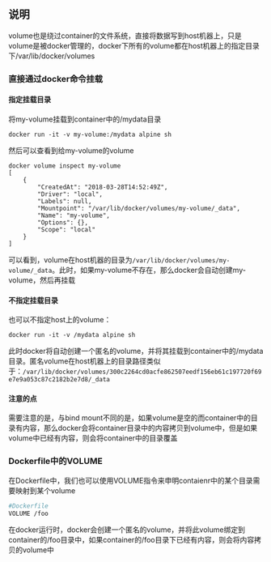 ## 说明

volume也是绕过container的文件系统，直接将数据写到host机器上，只是volume是被docker管理的，docker下所有的volume都在host机器上的指定目录下/var/lib/docker/volumes



### 直接通过docker命令挂载



#### 指定挂载目录

将my-volume挂载到container中的/mydata目录

```
docker run -it -v my-volume:/mydata alpine sh
```

然后可以查看到给my-volume的volume

```
docker volume inspect my-volume
[
    {
        "CreatedAt": "2018-03-28T14:52:49Z",
        "Driver": "local",
        "Labels": null,
        "Mountpoint": "/var/lib/docker/volumes/my-volume/_data",
        "Name": "my-volume",
        "Options": {},
        "Scope": "local"
    }
]
```



可以看到，volume在host机器的目录为`/var/lib/docker/volumes/my-volume/_data`。此时，如果my-volume不存在，那么docker会自动创建my-volume，然后再挂载



#### 不指定挂载目录

也可以不指定host上的volume：

```
docker run -it -v /mydata alpine sh
```

此时docker将自动创建一个匿名的volume，并将其挂载到container中的/mydata目录。匿名volume在host机器上的目录路径类似于：`/var/lib/docker/volumes/300c2264cd0acfe862507eedf156eb61c197720f69e7e9a053c87c2182b2e7d8/_data`



#### 注意的点

需要注意的是，与bind mount不同的是，如果volume是空的而container中的目录有内容，那么docker会将container目录中的内容拷贝到volume中，但是如果volume中已经有内容，则会将container中的目录覆盖






### Dockerfile中的VOLUME

在Dockerfile中，我们也可以使用VOLUME指令来申明contaienr中的某个目录需要映射到某个volume

```bash
#Dockerfile
VOLUME /foo
```

在docker运行时，docker会创建一个匿名的volume，并将此volume绑定到container的/foo目录中，如果container的/foo目录下已经有内容，则会将内容拷贝的volume中
